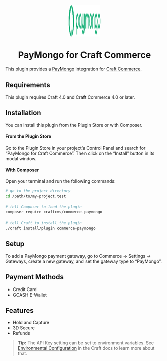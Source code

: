 <p align="center"><img src="./src/icon.svg" width="100" height="100" alt="PayMongo for Craft Commerce icon"></p>

<h1 align="center">PayMongo for Craft Commerce</h1>

This plugin provides a [PayMongo](https://www.paymongo.com/) integration for [Craft Commerce](https://craftcms.com/commerce).

## Requirements

This plugin requires Craft 4.0 and Craft Commerce 4.0 or later.

## Installation

You can install this plugin from the Plugin Store or with Composer.

#### From the Plugin Store

Go to the Plugin Store in your project’s Control Panel and search for “PayMongo for Craft Commerce”. Then click on the “Install” button in its modal window.

#### With Composer

Open your terminal and run the following commands:

```bash
# go to the project directory
cd /path/to/my-project.test

# tell Composer to load the plugin
composer require craftcms/commerce-paymongo

# tell Craft to install the plugin
./craft install/plugin commerce-paymongo
```

## Setup

To add a PayMongo payment gateway, go to Commerce → Settings → Gateways, create a new gateway, and set the gateway type to “PayMongo”.

## Payment Methods
- Credit Card
- GCASH E-Wallet

## Features
- Hold and Capture
- 3D Secure
- Refunds

> **Tip:** The API Key setting can be set to environment variables. See [Environmental Configuration](https://docs.craftcms.com/v3/config/environments.html) in the Craft docs to learn more about that.